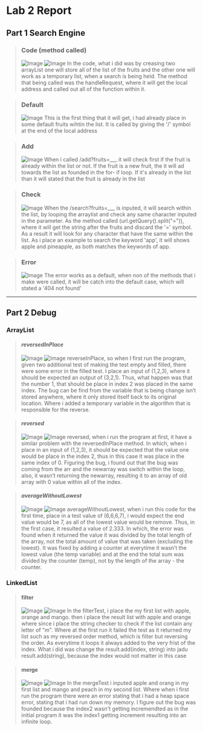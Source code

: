 # Lab 2 Report
## Part 1 Search Engine
>### Code (method called)
>![Image](code1.png)
>![Image](code2.png)
In the code, what i did was by creasing two arrayList one will store all of the list of the fruits and the other one will work as a temporary list, when a search is being held. The method that being called was the handleRequest, where it will get the local address and called out all of the function within it.

>### Default
>![Image](default.png)
This is the first thing that it will get, i had already place in some default fruits wihtin the list. It is called by giving the '/' symbol at the end of the local address

>### Add
>![Image](add.png)
When i called /add?fruits=___ it will check first if the fruit is already within the list or not. If the fruit is a new fruit, the it will ad towards the list as founded in the for- if loop. If it's already in the list than it will stated that the fruit is already in the list

>### Check
>![Image](check.png)
When the /search?fruits=___ is inputed, it will search within the list, by looping the arraylist and check any same character inputed in the parameter. As the method called (url.getQuery().split("=")), where it will get the string after the fruits and discard the '=' symbol. As a result it will look for any character that have the same within the list. As i place an example to search the keyword 'app', it will shows apple and pineapple, as both matches the keywords of app.

>### Error
>![Image](error.png)
The error works as a default, when non of the methods that i make were called, it will be catch into the default case, which will stated a '404 not found'

---
## Part 2 Debug
### ArrayList
>#### *reversedInPlace*
>![Image](reversedinplace.png)
>![Image](riptest.png)
reverseInPlace, so when I first run the program, given two additional test of  making the test empty and filled, there were some error in the filled test. I place an input of (1,2,3), where it should be expected an output of (3,2,1). Thus, what happen was that the number 1, that should be place in index 2 was placed in the same index. The bug can be find from the variable that is being change isn’t stored anywhere, where it only stored itself back to its original location. Where i added a temporary variable in the algorithm that is responsible for the reverse.

>#### *reversed*
>![Image](reverse.png)
>![Image](reversetest.png)
reversed, when i run the program at first, it have a similar problem with the reversedInPlace method. In which, when i place in an input of (1,2,3), it should be expected that the value one would be place in the index 2, thus in this case it was place in the same index of 0. Figuring the bug, i found out that the bug was coming from the arr and the newarray was switch within the loop, also, it wasn’t returning the newarray, resulting it to an array of old array with 0 value within all of the index.

>#### *averageWithoutLowest*
>![Image](lowest.png)
>![Image](rlowesttest.png)
averageWithoutLowest, when i run this code for the first time, place in a test value of (6,6,6,7), i would expect the end value would be 7, as all of the lowest value would be remove. Thus, in the first case, it resulted a value of 2.333. In which, the error was found when it returned the value it was divided by the total length of the array, not the total amount of value that was taken (excluding the lowest). It was fixed by adding a counter at everytime it wasn’t the lowest value (the temp variable) and at the end the total sum was divided by the counter (temp), not by the length of the array - the counter. 


### LinkedList
> #### filter
>![Image](filter.png)
>![Image](filtertest.png)
In the filterTest, i place the my first list with apple, orange and mango. then i place the result list with apple and orange where since i place the string checker to check if the list contain any letter of "m". Where at the first run it failed the test as it returned my list such as my reversed order method, which is filter but reversing the order. As everytime it loops it always added to the very frist of the index. What i did was change the result.add(index, string) into jadu result.add(string), because the index would not matter in this case

> #### merge
>![Image](merge.png)
>![Image](mergetest.png)
In the mergeTest i inputed apple and orang in my first list and mango and peach in my second  list. Where when i first run the program there were an error stating that i had a heap space error, stating that i had run down my memory. I figure out the bug was founded because the index2 wasn't getting incremendted as in the initial program it was the index1 getting increment resulting into an infinite loop.
